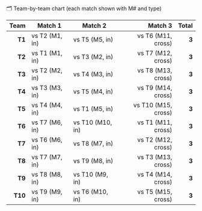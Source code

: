 🗂 Team-by-team chart (each match shown with M# and type)

| **Team** | **Match 1**    | **Match 2**      |         **Match 3** | **Total** |
| -------: | -------------- | ---------------- | ------------------: | --------: |
|   **T1** | vs T2 (M1, in) | vs T5 (M5, in)   |  vs T6 (M11, cross) |     **3** |
|   **T2** | vs T1 (M1, in) | vs T3 (M2, in)   |  vs T7 (M12, cross) |     **3** |
|   **T3** | vs T2 (M2, in) | vs T4 (M3, in)   |  vs T8 (M13, cross) |     **3** |
|   **T4** | vs T3 (M3, in) | vs T5 (M4, in)   |  vs T9 (M14, cross) |     **3** |
|   **T5** | vs T4 (M4, in) | vs T1 (M5, in)   | vs T10 (M15, cross) |     **3** |
|   **T6** | vs T7 (M6, in) | vs T10 (M10, in) |  vs T1 (M11, cross) |     **3** |
|   **T7** | vs T6 (M6, in) | vs T8 (M7, in)   |  vs T2 (M12, cross) |     **3** |
|   **T8** | vs T7 (M7, in) | vs T9 (M8, in)   |  vs T3 (M13, cross) |     **3** |
|   **T9** | vs T8 (M8, in) | vs T10 (M9, in)  |  vs T4 (M14, cross) |     **3** |
|  **T10** | vs T9 (M9, in) | vs T6 (M10, in)  |  vs T5 (M15, cross) |     **3** |
